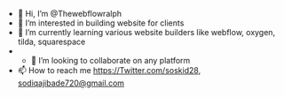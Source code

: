 - 👋 Hi, I’m @Thewebflowralph
- 👀 I’m interested in building website for clients
- 🌱 I’m currently learning various website builders like webflow, oxygen, tilda, squarespace
- - 💞️ I’m looking to collaborate on any platform
- 📫 How to reach me https://Twitter.com/soskid28, sodiqajibade720@gmail.com 
<!---
Thewebflowralph/Thewebflowralph is a ✨ special ✨ repository because its `README.md` (this file) appears on your GitHub profile.
You can click the Preview link to take a look at your changes.
--->
